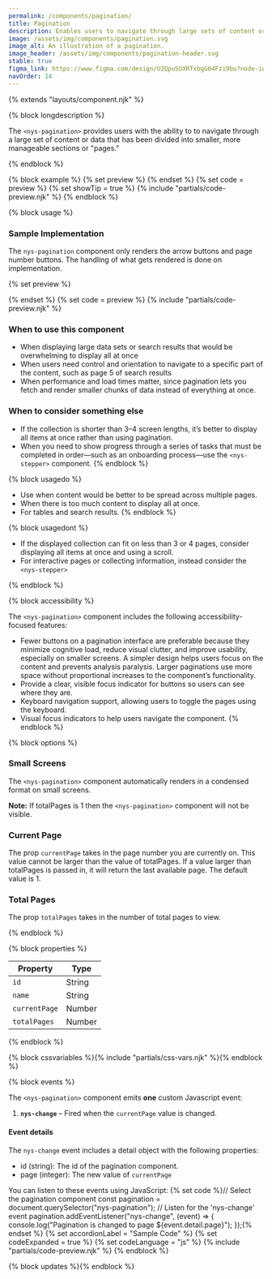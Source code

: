 ```yaml
---
permalink: /components/pagination/
title: Pagination
description: Enables users to navigate through large sets of content or data divided into smaller, more manageable pages.
image: /assets/img/components/pagination.svg
image_alt: An illustration of a pagination.
image_header: /assets/img/components/pagination-header.svg
stable: true
figma_link: https://www.figma.com/design/U2QpuSUXRTxbgG64Fzi9bu?node-id=10600-10347
navOrder: 14
---
```


{% extends "layouts/component.njk" %}

{% block longdescription %}

The `<nys-pagination>` provides users with the ability to to navigate through a large set of content or data that has been divided into smaller, more manageable sections or "pages."

{% endblock %}

{% block example %}
  {% set preview %}<nys-pagination currentPage="2" totalPages="7"></nys-pagination>
 {% endset %}
  {% set code = preview %}
  {% set showTip = true %}
  {% include "partials/code-preview.njk" %}
{% endblock %}


{% block usage %}

### Sample Implementation
<nys-alert type="warning">
  <p>The <code>nys-pagination</code> component only renders the arrow buttons and page number buttons. The handling of what gets rendered is done on implementation.</p>
</nys-alert>

{% set preview %}
  <p id="demo"></p>
  <nys-pagination totalPages=></nys-pagination>
  <script>
    const data = [];
    let displayCount = 3;
    for (let i = 1; i <= 20; i++) {
      let item = "Item " + i;
      data.push(item)
    } 
    document.getElementById("demo").innerHTML = data;
  </script>
{% endset %}
{% set code = preview %}
{% include "partials/code-preview.njk" %}

### When to use this component
  - When displaying large data sets or search results that would be overwhelming to display all at once
  - When users need control and orientation to navigate to a specific part of the content, such as page 5 of search results
  - When performance and load times matter, since pagination lets you fetch and render smaller chunks of data instead of everything at once.

### When to consider something else
  - If the collection is shorter than 3–4 screen lengths, it’s better to display all items at once rather than using pagination.
  - When you need to show progress through a series of tasks that must be completed in order—such as an onboarding process—use the `<nys-stepper>` component.
{% endblock %}

{% block usagedo %}

  - Use when content would be better to be spread across multiple pages.
  - When there is too much content to display all at once.
  - For tables and search results.
{% endblock %}

{% block usagedont %}

  - If the displayed collection can fit on less than 3 or 4 pages, consider displaying all items at once and using a scroll.
  - For interactive pages or collecting information, instead consider the `<nys-stepper>`

{% endblock %}

{% block accessibility %}

The `<nys-pagination>` component includes the following accessibility-focused features:

- Fewer buttons on a pagination interface are preferable because they minimize cognitive load, reduce visual clutter, and improve usability, especially on smaller screens. A simpler design helps users focus on the content and prevents analysis paralysis. Larger paginations use more space without proportional increases to the component’s functionality.
- Provide a clear, visible focus indicator for buttons so users can see where they are.
- Keyboard navigation support, allowing users to toggle the pages using the keyboard.
- Visual focus indicators to help users navigate the component.
{% endblock %}

{% block options %}

### Small Screens

  The `<nys-pagination>` component automatically renders in a condensed format on small screens.

**Note:** If totalPages is 1 then the `<nys-pagination>` component will not be visible.

### Current Page
The prop `currentPage` takes in the page number you are currently on. This value cannot be larger than the value of totalPages. If a value larger than totalPages is passed in, it will return the last available page. The default value is 1.

### Total Pages
The prop `totalPages` takes in the number of total pages to view.

{% endblock %}

{% block properties %}

| Property       | Type             |
|----------------|------------------|
| `id`           | String           |
| `name`         | String           |
| `currentPage`  | Number           |
| `totalPages`   | Number           |


{% endblock %}

{% block cssvariables %}{% include "partials/css-vars.njk" %}{% endblock %}

{% block events %}

The `<nys-pagination>` component emits <strong>one</strong> custom Javascript event:

1.  **`nys-change`** – Fired when the `currentPage` value is changed.

#### Event details
The `nys-change` event includes a detail object with the following properties:

  - id (string): The id of the pagination component.
  - page (integer): The new value of `currentPage`

You can listen to these events using JavaScript:
{% set code %}// Select the pagination component
const pagination = document.querySelector("nys-pagination");
// Listen for the 'nys-change' event
pagination.addEventListener("nys-change", (event) => {
	console.log("Pagination is changed to page ${event.detail.page}");
});{% endset %}
{% set accordionLabel = "Sample Code" %}
{% set codeExpanded = true %}
{% set codeLanguage = "js" %}
{% include "partials/code-preview.njk" %}
{% endblock %}

{% block updates %}{% endblock %}